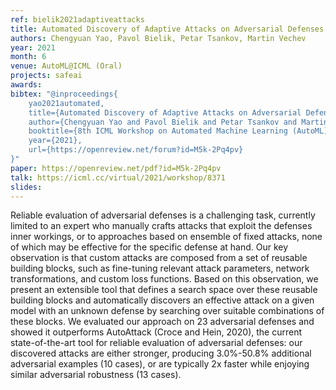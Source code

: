 ```yaml
---
ref: bielik2021adaptiveattacks
title: Automated Discovery of Adaptive Attacks on Adversarial Defenses
authors: Chengyuan Yao, Pavol Bielik, Petar Tsankov, Martin Vechev 
year: 2021
month: 6
venue: AutoML@ICML (Oral)
projects: safeai
awards:
bibtex: "@inproceedings{
    yao2021automated,
    title={Automated Discovery of Adaptive Attacks on Adversarial Defenses},
    author={Chengyuan Yao and Pavol Bielik and Petar Tsankov and Martin Vechev},
    booktitle={8th ICML Workshop on Automated Machine Learning (AutoML) },
    year={2021},
    url={https://openreview.net/forum?id=M5k-2Pq4pv}   
}"
paper: https://openreview.net/pdf?id=M5k-2Pq4pv
talk: https://icml.cc/virtual/2021/workshop/8371
slides: 
---
```


Reliable evaluation of adversarial defenses is a challenging task, currently limited to an expert who manually crafts attacks that exploit the defenses inner workings, or to approaches based on ensemble of fixed attacks, none of which may be effective for the specific defense at hand. Our key observation is that custom attacks are composed from a set of reusable building blocks, such as fine-tuning relevant attack parameters, network transformations, and custom loss functions. Based on this observation, we present an extensible tool that defines a search space over these reusable building blocks and automatically discovers an effective attack on a given model with an unknown defense by searching over suitable combinations of these blocks. We evaluated our approach on 23 adversarial defenses and showed it outperforms AutoAttack (Croce and Hein, 2020), the current state-of-the-art tool for reliable evaluation of adversarial defenses: our discovered attacks are either stronger, producing 3.0%-50.8% additional adversarial examples (10 cases), or are typically 2x faster while enjoying similar adversarial robustness (13 cases).
